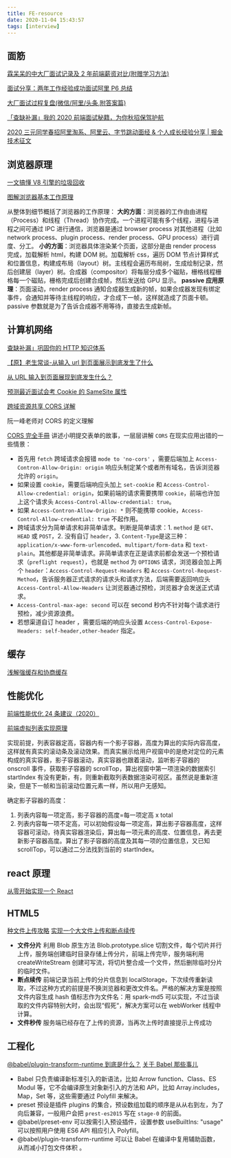 ```yaml
---
title: FE-resource
date: 2020-11-04 15:43:57
tags: [interview]
---
```


## 面筋

[霖呆呆的中大厂面试记录及 2 年前端薪资对比(附赠学习方法)](https://juejin.im/post/6844904181627781128)

[面试分享：两年工作经验成功面试阿里 P6 总结](https://juejin.im/post/6844903928442667015)

[大厂面试过程复盘(微信/阿里/头条,附答案篇)](https://mp.weixin.qq.com/s/7NjxEAo7nPNsBCV7UwTz1A)

[「查缺补漏」我的 2020 前端面试秘籍，为你秋招保驾护航](https://juejin.im/post/6864398060702760968)

[2020 三元同学春招阿里淘系、阿里云、字节跳动面经 & 个人成长经验分享 | 掘金技术征文
](https://juejin.im/post/6844904106537009159)

## 浏览器原理

[一文搞懂 V8 引擎的垃圾回收](https://juejin.cn/post/6844904016325902344)

[图解浏览器基本工作原理](https://zhuanlan.zhihu.com/p/47407398)

从整体到细节概括了浏览器的工作原理：
**大的方面**：浏览器的工作由由进程（Process）和线程（Thread）协作完成。一个进程可能有多个线程，进程与进程之间可通过 IPC 进行通信，浏览器是通过 browser process 对其他进程（比如 network process、plugin process、render process、GPU process）进行调度、分工。
**小的方面**：浏览器具体渲染某个页面，这部分是由 render process 完成，加载解析 html，构建 DOM 树。加载解析 css，遍历 DOM 节点计算样式和位置信息，构建成布局（layout）树。主线程会遍历布局树，生成绘制记录，然后创建层（layer）树。合成器（compositor）将每层分成多个磁贴，栅格线程栅格每一个磁贴，栅格完成后创建合成帧，然后发送给 GPU 显示。
**passive 应用原理**：页面滚动，render process 通知合成器生成新的帧，如果合成器发现有绑定事件，会通知并等待主线程的响应，才合成下一帧，这样就造成了页面卡顿。passive 参数就是为了告诉合成器不用等待，直接去生成新帧。

## 计算机网络

[查缺补漏」巩固你的 HTTP 知识体系](https://juejin.cn/post/6857287743966281736)

[【原】老生常谈-从输入 url 到页面展示到底发生了什么](https://www.cnblogs.com/xianyulaodi/p/6547807.html)

[从 URL 输入到页面展现到底发生什么？](https://juejin.cn/post/6844903717259444232)

[预测最近面试会考 Cookie 的 SameSite 属性](https://juejin.cn/post/6844904095711494151)

[跨域资源共享 CORS 详解](https://www.ruanyifeng.com/blog/2016/04/cors.html)

阮一峰老师对 CORS 的定义理解

[CORS 完全手冊](https://blog.huli.tw/2021/02/19/cors-guide-3/)
讲述小明提交表单的故事，一层层讲解 `CORS` 在现实应用出错的一些情景：

- 首先用 `fetch` 跨域请求会报错 `mode to 'no-cors'` ，需要后端加上 `Access-Contron-Allow-Origin: origin` 响应头制定某个或者所有域名，告诉浏览器允许的 `origin`。
- 如果设置 `cookie`，需要后端响应头加上 `set-cookie` 和 `Access-Control-Allow-credential: origin`，如果前端的请求需要携带 `cookie`，前端也许加上这个请求头 `Access-Control-Allow-credential: true`。
- 如果 `Access-Contron-Allow-Origin: *` 则不能携带 cookie，`Access-Control-Allow-credential: true` 不起作用。
- 跨域请求分为简单请求和非简单请求。判断是简单请求：1. `method` 是 `GET`、`HEAD` 或 `POST`，2. 没有自订 `header`，3. `Content-Type`是这三种：`application/x-www-form-urlencoded`、`multipart/form-data` 和 `text-plain`。其他都是非简单请求。非简单请求在正是请求前都会发送一个预检请求（`preflight request`），也就是 `method` 为 `OPTIONS` 请求，浏览器会加上两个 `header`：`Access-Control-Request-Headers` 和 `Access-Control-Request-Method`，告诉服务器正式请求的请求头和请求方法，后端需要返回响应头 `Access-Control-Allow-Headers` 让浏览器通过预检，浏览器才会发送正式请求。
- `Access-Control-max-age: second` 可以在 second 秒内不针对每个请求进行预检，减少资源浪费。
- 若想渠道自订 header ，需要后端的响应头设置 `Access-Control-Expose-Headers: self-header,other-header` 指定。

## 缓存

[浅解强缓存和协商缓存](https://juejin.cn/post/6844903736196726798)

## 性能优化

[前端性能优化 24 条建议（2020）
](https://juejin.cn/post/6892994632968306702)

[前端虚拟列表实现原理](https://mp.weixin.qq.com/s/VTH10pCV_AOOyYcsNQtnRQ)

实现前提，列表容器定高，容器内有一个影子容器，高度为算出的实际内容高度，这样就有真实的滚动条及滚动效果。而真实展示给用户视窗中的是绝对定位的元素构成的真实容器，影子容器滚动，真实容器也跟着滚动，监听影子容器的 onscroll 事件，获取影子容器的 scrollTop，算出视窗中第一项渲染的数据索引 startIndex 有没有更新，有，则重新截取列表数据渲染可视区。虽然说是重新渲染，但是下一帧和当前滚动位置元素一样，所以用户无感知。

确定影子容器的高度：

1. 列表内容每一项定高，影子容器的高度=每一项定高 x total
2. 列表内容每一项不定高，可以初始假设每一项定高，算出影子容器高度，这样容器可滚动，待真实容器渲染后，算出每一项元素的高度、位置信息，再去更新影子容器高度。算出了影子容器的高度及其每一项的位置信息，又已知 scrollTop，可以通过二分法找到当前的 startIndex。

## react 原理

[从零开始实现一个 React](https://github.com/hujiulong/blog/issues/4)

## HTML5

[种文件上传攻略](https://juejin.cn/post/6844903968338870285)
[实现一个大文件上传和断点续传](https://juejin.cn/post/6844904046436843527)

- **文件分片** 利用 Blob 原生方法 Blob.prototype.slice 切割文件，每个切片并行上传，服务端创建临时目录存储上传分片，前端上传完毕，服务端利用 createWriteStream 创建可写流，将切片整合成一个文件，然后删除临时分片的临时文件。
- **断点续传** 前端记录当前上传的分片信息到 localStorage，下次续传重新读取，不过这种方式的前提是不换浏览器和更改文件名。严格的解决方案是按照文件内容生成 hash 值标志作为文件名：用 spark-md5 可以实现，不过当读取的文件内容特别大时，会出现“假死“，解决方案可以在 webWorker 线程中计算。
- **文件秒传** 服务端已经存在了上传的资源，当再次上传时直接提示上传成功

## 工程化

[@babel/plugin-transform-runtime 到底是什么？](https://zhuanlan.zhihu.com/p/147083132)
[关于 Babel 那些事儿](https://mp.weixin.qq.com/s/3lNlJKcgrdNzWEqaEx-7jQ)

- Babel 只负责编译新标准引入的新语法，比如 Arrow function、Class、ES Modul 等，它不会编译原生对象新引入的方法和 API，比如 Array.includes，Map，Set 等，这些需要通过 Polyfill 来解决。
- preset 预设是插件 plugins 的集合，预设数组加载的顺序是从从右到左，为了向后兼容，一般用户会把 `prest-es2015` 写在 `stage-0` 的前面。
- @babel/preset-env 可以按需引入预设插件，设置参数 useBuiltIns: "usage" 可以按照用户使用 ES6 API 相应引入 Polyfill。
- @babel/plugin-transform-runtime 可以让 Babel 在编译中复用辅助函数，从而减小打包文件体积 。
